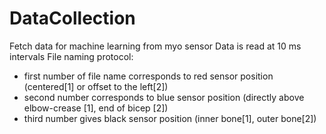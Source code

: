 # DataCollection
Fetch data for machine learning from myo sensor 
Data is read at 10 ms intervals 
File naming protocol:
- first number of file name corresponds to red sensor position (centered[1] or offset to the left[2])
- second number corresponds to blue sensor position (directly above elbow-crease [1], end of bicep [2])
- third number gives black sensor position (inner bone[1], outer bone[2])

